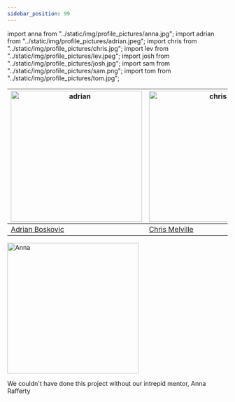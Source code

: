 ```yaml
---
sidebar_position: 99
---
```


import anna from "../static/img/profile_pictures/anna.jpg";
import adrian from "../static/img/profile_pictures/adrian.jpeg";
import chris from "../static/img/profile_pictures/chris.jpg";
import lev from "../static/img/profile_pictures/lev.jpeg";
import josh from "../static/img/profile_pictures/josh.jpg";
import sam from "../static/img/profile_pictures/sam.png";
import tom from "../static/img/profile_pictures/tom.jpg";


| <img src={adrian} alt="adrian" width="300"></img> | <img src={chris} alt="chris" width="300"></img> | <img src={lev} alt="lev" width="300"></img> | <img src={josh} alt="josh" width="300"></img> | <img src={sam} alt="sam" width="300"></img> | <img src={tom} alt="tom" width="300"></img> |
| -------- | ------- | -------- | ------- | -------- | ------- |
| [Adrian Boskovic](https://github.com/boskovica) | [Chris Melville](https://github.com/chrismelville29/Jfrrs) | Lev Shuster | [Josh Moore](https://learnmoore.org/josh/) | [Sam Johnson-Lacoss](https://github.com/samgjl) | [Thomas Pree](mailto:tomrpree@gmail.com) |

<img src={anna} alt="Anna" width="300"></img>

We couldn't have done this project without our intrepid mentor, Anna Rafferty

